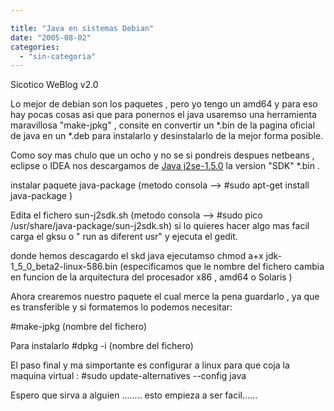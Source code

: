 ```yaml
---

title: "Java en sistemas Debian"
date: "2005-08-02"
categories: 
  - "sin-categoria"
---
```


Sicotico WeBlog v2.0

Lo mejor de debian son los paquetes , pero yo tengo un amd64 y para eso hay pocas cosas asi que para ponernos el java usaremso una herramienta maravillosa "make-jpkg" , consite en convertir un \*.bin de la pagina oficial de java en un \*.deb para instalarlo y desinstalarlo de la mejor forma posible.

Como soy mas chulo que un ocho y no se si pondreis despues netbeans , eclipse o IDEA nos descargamos de [Java j2se-1.5.0](https://java.sun.com/j2se/1.5.0/download.jsp) la version "SDK" \*.bin .

instalar paquete java-package (metodo consola --> #sudo apt-get install java-package )

Edita el fichero sun-j2sdk.sh (metodo consola --> #sudo pico /usr/share/java-package/sun-j2sdk.sh) si lo quieres hacer algo mas facil carga el gksu o " run as diferent usr" y ejecuta el gedit.

donde hemos descagardo el skd java ejecutamso chmod a+x jdk-1\_5\_0\_beta2-linux-586.bin (especificamos que le nombre del fichero cambia en funcion de la arquitectura del procesador x86 , amd64 o Solaris )

Ahora crearemos nuestro paquete el cual merce la pena guardarlo , ya que es transferible y si formatemos lo podemos necesitar:

#make-jpkg (nombre del fichero)

Para instalarlo #dpkg -i (nombre del fichero)

El paso final y ma simportante es configurar a linux para que coja la maquina virtual : #sudo update-alternatives --config java

Espero que sirva a alguien ........ esto empieza a ser facil......
